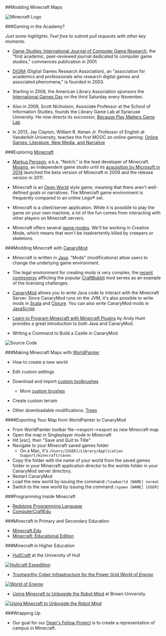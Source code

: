 ##Modding Minecraft Maps

![Minecraft Logo](http://i1279.photobucket.com/albums/y523/textcraft/Feb%202015%20-%203/493c46ec9f55ac99278f402717763559d1609cd2e00b34dafbf0ae02729b5e4c37cafd5a2addb345da39a3ee5e6b4b0d3255bfef95601890afd80709ca64874137734ff0cd79_zpsfe64cae9.png)

###Gaming in the Academy?

*Just some highlights. Feel free to submit pull requests with other key moments.*

  * [Game Studies: International Journal of Computer Game Research](http://gamestudies.org/), the "first academic, peer-reviewed journal dedicated to computer game studies," commences publication in 2001.
  
  *  [DiGRA](http://www.digra.org/) (Digital Games Research Association), an "association for academics and professionals who research digital games and associated phenomena," is founded in 2003.

  * Starting in 2008, the American Library Association sponsors the [International Games Day](http://igd.ala.org/) on the third Saturday every November.
  
  * Also in 2008, Scott Nicholson, Associate Professor at the School of Information Studies, founds the Library Game Lab at Syracuse University. He now
directs its successor, [Because Play Matters Game Lab](http://becauseplaymatters.com/) 
 	
  * In 2013, Jay Clayton, William R. Kenan Jr. Professor of English at Vanderbilt University, teaches the first MOOC on online gaming: [Online Games: Literature, New Media, and Narrative](https://www.coursera.org/course/onlinegames)

###Exploring [Minecraft](https://minecraft.net/)

  * [Markus Persson](https://en.wikipedia.org/wiki/Markus_Persson), a.k.a. "Notch," is the lead developer of Minecraft. [Mojang](https://mojang.com/), an independent game studio until its [acquisition by Microsoft in 2014](http://news.microsoft.com/2014/09/15/minecraft-to-join-microsoft/) launched the beta version of Minecraft in 2009 and the release version in 2011.
  
  * Minecraft is an [Open World](https://en.wikipedia.org/wiki/Open_world) style game, meaning that there aren't well-defined goals or narratives. The Minecraft game environment is frequently compared to an online Lego® set. 

  * Minecraft is a client/server application. While it is possible to play the game on your own machine, a lot of the fun comes from interacting with other players on Minecraft servers.
  
  * Minecraft offers several [game modes](http://minecraft.gamepedia.com/Gameplay). We'll be working in Creative Mode, which means that won't be inadvertently killed by creepers or skeletons. 

###Modding Minecraft with [CanaryMod](http://canarymod.net/)

  * Minecraft is written in [Java](https://www.java.com/en/). "Mods" (modifications) allow users to change the underlying game environment.
  
  * The legal environment for creating mods is very complex; the [recent controversy](http://www.programmableweb.com/news/minecraft-server-software-and-modding-plug-ins-facing-uncertain-future/analysis/2014/09/24) afflicting the popular [CraftBukkit](https://github.com/Bukkit) mod serves as an example of the licensing challenges.
  
  * [CanaryMod](http://canarymod.net/) allows you to write Java code to interact with the Minecraft Server. Since CanaryMod runs on the JVM, it's also possible to write mods in [Scala](http://www.scala-lang.org/) and [Clojure](https://github.com/cpmcdaniel/CanaryClojureLibrary). You can also write CanaryMod mods in [JavaScript](https://github.com/walterhiggins/ScriptCraft/). 
  
  * [Learn to Program Minecraft with Minecraft Plugins](https://pragprog.com/book/ahmine2/learn-to-program-with-minecraft-plugins) by Andy Hunt provides a great introduction to both Java and CanaryMod.

  * Writing a Command to Build a Castle in CanaryMod
  
![Source Code](http://i.imgur.com/27pvKZw.png)


###Making Minecraft Maps with [WorldPainter](http://www.worldpainter.net/)

 * How to create a new world
 * Edit custom settings
 * Download and import [custom toolbrushes](http://www.worldpainter.net/trac/wiki/CustomBrushes)
 
   * More [custom brushes](http://www.planetminecraft.com/project/six-epic-world-painter-custom-brushes/)
 * Create custom terrain
 * Other downloadable modifications: [Trees](http://www.planetminecraft.com/project/native-trees-of-europe-template-repository-1779952/)

####Exporting Your Map from WorldPainter to CanaryMod

 * From WorldPainter toolbar file-->export-->export as new Minecraft map
 * Open the map in Singleplayer mode in Minecraft
 * Hit [esc], then "Save and Quit to Title"
 * Navigate to your Minecraft saved games folder
   * On a Mac, it's ```/Users/[USER]/Library/Application Support/minecraft/saves```
 * Copy the folder with the name of your world from the saved games folder in your Minecraft application director to the worlds folder in your CanaryMod server directory.
 * Restart CanaryMod
 * Load the new world by issuing the command ```/loadworld [NAME] normal```
 * Switch to the new world by issuing the command ```/spawn [NAME] [USER]```
 
###Programming Inside Minecraft
 
 * [Redstone Programming Language](http://tossha.com/rpl/)
 * [ComputerCraftEdu](http://computercraftedu.com/)

###Minecraft in Primary and Secondary Education

 * [Minecraft.Edu](https://minecraftedu.com/)
 * [Minecraft: Educational Edition](http://education.minecraft.net/)

###Minecraft in Higher Education

* [HullCraft](http://www.hullcraft.com/) at the University of Hull

[![Hullcraft Expedition](http://img.youtube.com/vi/lJ4zuurJtRs/0.jpg)](https://www.youtube.com/watch?v=lJ4zuurJtRs)

* [Trustworthy Cyber Infrastructure for the Power Grid *World of Energy*](https://tcipg.mste.illinois.edu/minecraft)

[![World of Energy](http://img.youtube.com/vi/LMZD9h8wkEA/0.jpg)](https://www.youtube.com/watch?v=LMZD9h8wkEA)

* [Using Minecraft to Unboggle the Robot Mind](https://news.brown.edu/articles/2015/06/minecraft) at Brown University

[![Using Minecraft to Unboggle the Robot Mind](https://i.vimeocdn.com/video/199359555_640.webp)](https://vimeo.com/129738486)

###Wrapping Up

* Our goal for our [Dean's Fellow Project](http://www.library.vanderbilt.edu/about/deansfellowsprojects2015.php) is to create a representation of campus in Minecraft.


